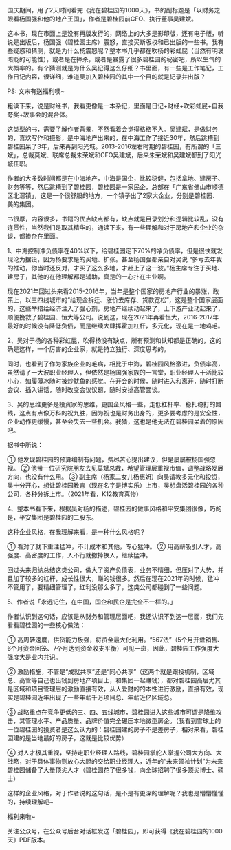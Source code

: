 
国庆期间，用了2天时间看完《我在碧桂园的1000天》，书的副标题是「以财务之眼看杨国强和他的地产王国」，作者是碧桂园前CFO、执行董事吴建斌。

这本书，现在市面上是没有再版发行的，网络上的大多是影印版，还有电子版，听说是出版后，杨国强（碧桂园主席）震怒，直接买断版权和已出版的一些书。我有些疑惑和猜测，就是为什么杨震怒呢？整本书几乎都在吹杨的彩虹屁（当然有明褒暗贬的可能性），或者是在捧杀，或者是暴露了很多碧桂园的秘密吧，所以生气的大概率的。有个猜测就是为什么吴记得这么仔细？书里面，有一些是工作笔记，工作日记内容，很详细，难道吴加入碧桂园的其中一个目的就是记录并出版？

PS: 文末有送福利噢~

粗读下来，说是财经书，我看更像是一本杂记，里面是日记+财经+吹彩虹屁+自我夸奖+故事会的混合体。

这类型的书，需要了解作者背景，不然看着会觉得格格不入。吴建斌，是做财务的，喜欢写作和摄影，是中海地产出来的，在中海工作了接近30年，然后跳槽到碧桂园呆了3年，后来再到阳光城。2013-2016左右时期的碧桂园，有所谓的「三斌」，总裁莫斌、联席总裁朱荣斌和CFO吴建斌，后来朱荣斌和吴建斌都到了阳光城任职。

作者的大多数时间都是在中海地产，中海是国企，比较稳健，包括拿地、建房子、财务等等，然后跳槽到了碧桂园，碧桂园是一家民企，总部在「广东省佛山市顺德区北滘镇」，这是一个很舒服的地方，一个镇子出了2家大企业，分别是碧桂园、美的集团。

书很厚，内容很多，书籍的优点缺点都有，缺点就是目录划分和逻辑比较乱，没有连贯性，当然我们是取其精华的，通读下来，有一些理解和对于房地产和企业的杂谈，都掺杂在里面。

1、中海控制净负债率在40%以下，给碧桂园定下70%的净负债率，但是很快就发现沦为摆设，因为杨要求是的买地、扩张。甚至杨国强都亲自对吴说 “多亏去年我的推动，你当时还反对，才买了这么多地，才赶上了这一波。”杨主席专注于买地、建房子，其他的在他理解都是辅助，真是的一心扑在主业啊。

现在2021年回过头来看2015-2016年，当年是整个国家的房地产行业的暴涨，政策上，以三四线城市的“给现金拆迁、涨价去库存、贷款宽松”，这是整个国家层面的，这些举措给经济注入了强心剂，房地产继续动起来了，上下游产业动起来了，顺便挽救了碧桂园、恒大等公司。说到这，现在2021年再看恒大，2016-2017年最好的时候没有降低负债，而是继续大肆挥霍加杠杆，多元化，现在是一地鸡毛。

2、吴对于杨的各种彩虹屁，吹得杨没有缺点，所有预测和认知都是正确的，这的确是这样，一个厉害的企业家，就是特立独行、深度思考的。

同时，也看到了作为家族企业的毛病，相比于中海，碧桂园风格激进，负债率高，虽然请了一大波职业经理人，但依然是杨国强家族的一言堂，职业经理人干活比较小心，如履薄冰随时被炒鱿鱼的感觉。在开会的时候，随时进入和离开，随时打断会议、插入讲话，随时改变会议议题，随时安排高管面谈。

3、吴的思维更多是投资家的思维，更国企风格一些，走低杠杆率、稳扎稳打的路线，这点有点像万科的祝九胜，因为祝也是财务出身的，更多要考虑的是安全性，企业动作更缓慢，甚至会失去一些机会。我猜，这也是他无法在碧桂园呆着的原因吧。

据书中所说：

① 他发现碧桂园的预算编制有问题，费尽苦心提出建议，但是屡屡被杨国强忽视。
② 他带一位研究院朋友去见莫斌总裁，希望管理层重视市值，调整战略发展方向，也没有什么用。
③ 副主席（杨家二女儿杨惠妍）向吴请教多元化和投资，吴十分开心，想让碧桂园教育（现在名字是博实乐）上市，吴想盘活碧桂园的各种公司，各种分拆上市。（2021年看，K12教育真惨）

4、整本书看下来，根据吴对杨的描述，碧桂园的做事风格和平安集团很像，巧的是，平安集团是碧桂园的二股东。

这种企业风格，在我理解来看，是一种什么风格呢？

① 看对了就下重注猛冲，不计成本和其他，专心猛冲。
② 用高薪吸引人才，高强度、高密度的工作，人不行就撤掉换人，继续猛冲。

回过头来归纳总结这类公司，做大了资产负债表，业务不精细，但压对了大势，并且加了较多的杠杆，成长性很大，赚的钱很多。然后在现在2021年的时候，猛冲不管用了，要精细管理了，红利没那么多了，这类公司都碰到了一些问题。

5、作者说「永远记住，在中国，国企和民企是完全不一样的。」

作者认识到这句话，应该是从财务和管理层面吧，我还认识不到这一层面，我们先看看碧桂园的一些核心做法：

① 高周转速度，供货能力极强，将资金最大化利用。“567法”（5个月开盘销售、6个月资金回笼、7个月达到资金收支平衡）可见一斑，因此，碧桂园工作强度大强度大是业内共识。

② 激励措施，不管是“成就共享”还是“同心共享”（这两个就是跟投机制，区域总、高管等自己也出钱到房地产项目上，和集团一起赚钱），都对碧桂园高层尤其是区域和项目管理层的激励直接有效，从人爱财的的本性进行激励，直接有效，现实是碧桂园近年出现了一些年薪千万项目总、年薪近亿区域总。

③ 战略重点在竞争更低的三、四、五线城市，碧桂园进入这些城市可谓是降维攻击，其管理水平、产品质量、品牌价值完全碾压本地微型房企。（我看到雪球上的一位碧桂园的投资者是这么认为的：碧桂园建的房子不是差房子，相对来看，碧桂园建的是当地最好的房子，这就是比较优势）

④ 对人才极其重视，坚持走职业经理人路线，碧桂园掌舵人掌握公司大方向、大战略，对于具体事物则放心大胆的交给职业经理人，近年的“未来领袖计划”为未来碧桂园储备了大量顶尖人才（碧桂园花了很多钱，向全球招聘了很多顶尖博士、硕士）

这样的企业风格，对于作者说的这句话，是不是有更深的理解呢？我也是懵懵懂懂的，持续理解吧~

福利来啦~

关注公众号，在公众号后台对话框发送「碧桂园」，即可获得《我在碧桂园的1000天》PDF版本。